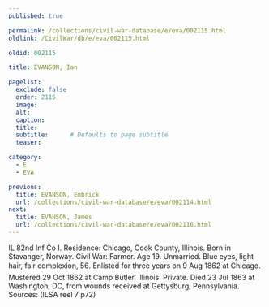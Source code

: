 ```yaml
---
published: true

permalink: /collections/civil-war-database/e/eva/002115.html
oldlink: /CivilWar/db/e/eva/002115.html

oldid: 002115

title: EVANSON, Ian

pagelist:
  exclude: false
  order: 2115
  image: 
  alt:
  caption:
  title:
  subtitle:      # Defaults to page subtitle
  teaser:

category: 
  - E 
  - EVA

previous:
  title: EVANSON, Embrick
  url: /collections/civil-war-database/e/eva/002114.html  
next:
  title: EVANSON, James
  url: /collections/civil-war-database/e/eva/002116.html   
---
```

IL 82nd Inf Co I. Residence: Chicago, Cook County, Illinois. Born in Stavanger, Norway. Civil War: Farmer. Age 19. Unmarried. Blue eyes, light hair, fair complexion, 5&#146;6&#148;. Enlisted for three years on 9 Aug 1862 at Chicago. Mustered 29 Oct 1862 at Camp Butler, Illinois. Private. Died 23 Jul 1863 at Washington, DC, from wounds received at Gettysburg, Pennsylvania. Sources: (ILSA reel 7 p72)